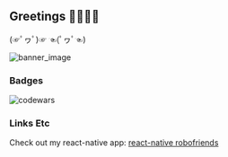 ## Greetings 🖤👋🏻😁

(☞ﾟヮﾟ)☞        ☜(ﾟヮﾟ☜)

![banner_image](https://imgur.com/sOo6avk.png)

### Badges
![codewars](https://www.codewars.com/users/stiaannel/badges/small)

### Links Etc
Check out my react-native app: [react-native robofriends](https://expo.io/@stiaann/react-native-robofriends)
